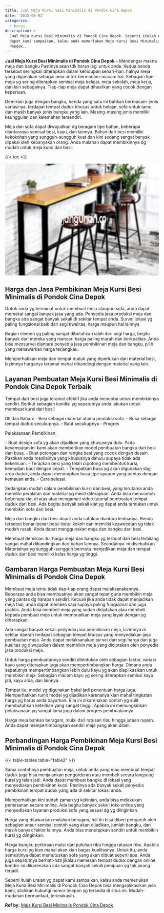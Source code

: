 ```yaml
---
title: Jual Meja Kursi Besi Minimalis di Pondok Cina Depok
date: '2025-06-01'
categories:
  - harga
description: >-
  Jual Meja Kursi Besi Minimalis di Pondok Cina Depok. Seperti itulah uraian yg
  dapat kami sampaikan, kalau anda memerlukan Meja Kursi Besi Minimalis di
  Pondok...
---
```


**Jual Meja Kursi Besi Minimalis di Pondok Cina Depok** – Mendengar makna meja dan bangku Pastinya akan tdk heran lagi untuk anda. Kedua benda tersebut seringkali diterapkan dalam kehidupan sehari-hari. halnya meja yang digunakan sebagai area untuk bermacam-macam hal. Sebagian tipe meja yg sering diterapkan semisal meja belajar, meja sekolah, meja kerja, dan lain sebagainya. Tiap-tiap meja dapat dihasilkan yang cocok dengan keperluan.

Demikian juga dengan bangku, benda yang satu ini bahkan bermacam-jenis variasinya. terdapat tempat duduk khusus untuk belajar, sofa untuk tamu, dan masih banyak jenis bangku yang lain. Masing-masing jenis memiliki keunggulan dan kelemahan tersendiri.

Meja dan sofa dapat diwujudkan dg beragam tipe bahan, beberapa diantaranya semisal besi, kayu, dan lainnya. Bahan dari besi memiliki kekokohan yang sungguh-sungguh kuat dan kini sedang sangat banyak dipakai oleh kebanyakan orang. Anda malahan dapat membikinnya dg mudah untuk meja kursi dan besi.

{{< toc >}}

![Jual Meja Kursi Besi Minimalis di Pondok Cina Depok](/images/jual-meja-besi-murah11.png)

## Harga dan Jasa Pembikinan Meja Kursi Besi Minimalis di Pondok Cina Depok

Untuk anda yg berminat untuk membuat meja ataupun sofa, anda dapat memakai sangat banyak jasa yang ada. Penyedia jasa produksi meja dan bangku ada sangat banyak sekali di sekitar tempat anda. Survei lokasi yg paling fungsional baik dari segi kwalitas, harga maupun hal lainnya.

Bagian elemen yg paling sangat dibutuhkan ialah dari segi harga, begitu banyak dari mereka yang mencari harga paling murah dan berkualitas. Anda bisa mensurvei diantara penyedia jasa pembikinan meja dan bangku, pilih yang menawarkan harga terjangkau.

Memperhatikan meja dan tempat duduk yang diperlukan dari material besi, lazimnya harganya teramat mahal dibandingi dengan material yang lain.

## Layanan Pembuatan Meja Kursi Besi Minimalis di Pondok Cina Depok Terbaik

Tempat dari besi juga teramat efektif jika anda mencoba untuk membikinnya sendiri. Berikut sebagian kondisi yg sepatutnya anda lakukan untuk membuat kursi dari besi!

Dll dan Bahan: - Besi sebagai material utama produksi sofa. - Busa sebagai tempat duduk secukupnya. - Baut secukupnya - Progres

Pelaksanaan Pembikinan:

\- Buat design sofa yg akan dijadikan yang khususnya dulu. Pada kesempatan ini kami akan memberikan model pembuatan bangku dari besi dan busa. - Buat potongan dan rangka besi yang cocok dengan desain. Pastikan anda menilainya yang khususnya dahulu supaya tidak ada kekeliruan. - Terapkan besi yang telah dipotong membentuk kursi, kemudian baut dengan cepat. - Tempatkan busa yg akan digunakan sbg area duduk, anda dapat menerapkan busa tipe apapun yang pantas dengan kemauan anda. - Cara selesai.

Sedangkan mudah dalam pembikinan kursi dari besi, yang terutama anda memiliki peralatan dan material yg mesti diterapkan. Anda bisa mencontoh beberapa kiat di atas atau mengamati video tutorial pembuatan tempat duduk dari besi. Ada begitu banyak sekali kiat yg dapat anda temukan untuk membikin sofa dari besi.

Meja dan bangku dari besi dapat anda satukan diantara keduanya. Benda tersebut benar-benar betul-betul kokoh dan memiliki keaweeetan yg tidak mudah rusak. Anda dapat menggunakan meja dan bangku dari besi.

Membuat demikian itu, harga meja dan bangku yg terbuat dari besi terbilang sangat mahal dibandingkan dari bahan lainnya. Seandainya ini disebabkan Materialnya yg sungguh-sungguh bermutu menjadikan meja dan tempat duduk dari besi memiliki kelas harga yg tinggi.

## Gambaran Harga Pembuatan Meja Kursi Besi Minimalis di Pondok Cina Depok

Membuat meja tentu tidak tiap-tiap orang dapat melaksanakannya. Beberapa anda bisa membuatnya akan sangat tepat guna membikin meja yang pantas dg harapan sendiri. Kecuali jika anda tidak dapat menjadikan meja tadi, anda dapat membeli saja supaya paling fungsional dan juga praktis. Anda bisa membeli meja yang sudah diciptakan atau membeli kepada pembuat meja untuk membuatkan meja yang layak dengan yg diharapkan.

Ada sangat banyak sekali penyedia jasa pembikinan meja, lazimnya di sekitar daerah terdapat sebagian tempat khusus yang menyediakan jasa pembuatan meja. Anda dapat melaksanakan survei dari segi harga dan juga kualitas yg diwujudkan dalam membikin meja yang diciptakan oleh penyedia jasa produksi meja.

Untuk harga pembuatannya sendiri ditentukan oleh sebagian faktor, variasi kayu yang diterapkan juga akan mempertimbangkan harga. Dimana anda sepatutnya mempertimbangkan lebih dulu kayu yg akan diaplikasikan untuk membikin meja, Sebagian macam kayu yg sering diterapkan semisal kayu jati, kayu alba, dan lainnya.

Tempat itu, model yg digunakan bakal jadi penentuan harga juga. Memperhatikan rumit model yg dijadikan karenanya kian mahal tingkatan harga yg harus anda bayarkan. Bila ini dikarenakan contoh yg sulit membutuhkan ketelitian yang sangat tinggi. Apabila ini memungkinkan pelaksanaan yg sangat lama juga dalam progres pembuatannya.

Harga meja bahkan beragam, mulai dari ratusan ribu hingga jutaan rupiah. Anda dapat mempertimbangkan sendiri meja yang akan dibeli.

## Perbandingan Harga Pembikinan Meja Kursi Besi Minimalis di Pondok Cina Depok

{{< table-tables table="table2" >}}

Sama contohnya pembuatan meja, untuk anda yang mau membuat tempat duduk juga bisa menjalankan pengorderan atau membeli secara langsung kursi yg telah jadi. Anda dapat membuat bangku di lokasi yang menyediakan pembikinan kursi. Pastinya ada banyak sekali penyedia pembikinan tempat duduk yang ada di sekitar lokasi anda.

Memperhatikan kini sudah zaman yg kekinian, anda bisa melakukan pemesanan secara online. Ada begitu banyak sekali toko online yang menyediakan layanan produksi sofa yang sesuai dg yg diinginkan.

Harga yang ditawarkan malahan beragam, hal itu bisa diberi pengaruh oleh sebagian unsur semisal contoh yang akan dijadikan, jumlah bangku, dan masih banyak faktor lainnya. Anda bisa menetapkan sendiri untuk membikin kursi yg diinginkan.

Harga bangku perkiraan mulai dari puluhan ribu hingga ratusan ribu. Apabila harga kursi yg kian mahal akan kian bagus kualitasnya. Untuk itu, anda semestinya dapat memutuskan sofa yang akan dibuat seperti apa. Anda juga sepatutnya berhati-hati jikalau memesan tempat duduk dengan online, kondisi ini dikarenakan ada sangat banyak sekali penipuan yg tak jarang terjadi.

Seperti itulah uraian yg dapat kami sampaikan, kalau anda memerlukan Meja Kursi Besi Minimalis di Pondok Cina Depok bisa mengaplikasikan jasa kami, silahkan hubungi nomor telepon yg tersedia di situs ini. Mudah-mudahan bermanfaat, terimakasih.

**Ref by:** [Meja Kursi Besi Minimalis Pondok Cina Depok](https://id.wikipedia.org/wiki/Meja)
